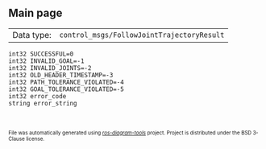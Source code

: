 <!--
File was automatically generated using 'ros-diagram-tools' project.
Project is distributed under the BSD 3-Clause license.
-->

## Main page

|     |     |
| --- | --- |
| Data type: | `control_msgs/FollowJointTrajectoryResult` |

```
int32 SUCCESSFUL=0
int32 INVALID_GOAL=-1
int32 INVALID_JOINTS=-2
int32 OLD_HEADER_TIMESTAMP=-3
int32 PATH_TOLERANCE_VIOLATED=-4
int32 GOAL_TOLERANCE_VIOLATED=-5
int32 error_code
string error_string


```


</br>
<font size="1">
File was automatically generated using <a href="https://github.com/anetczuk/ros-diagram-tools"><i>ros-diagram-tools</i></a> project.
Project is distributed under the BSD 3-Clause license.
</font>

